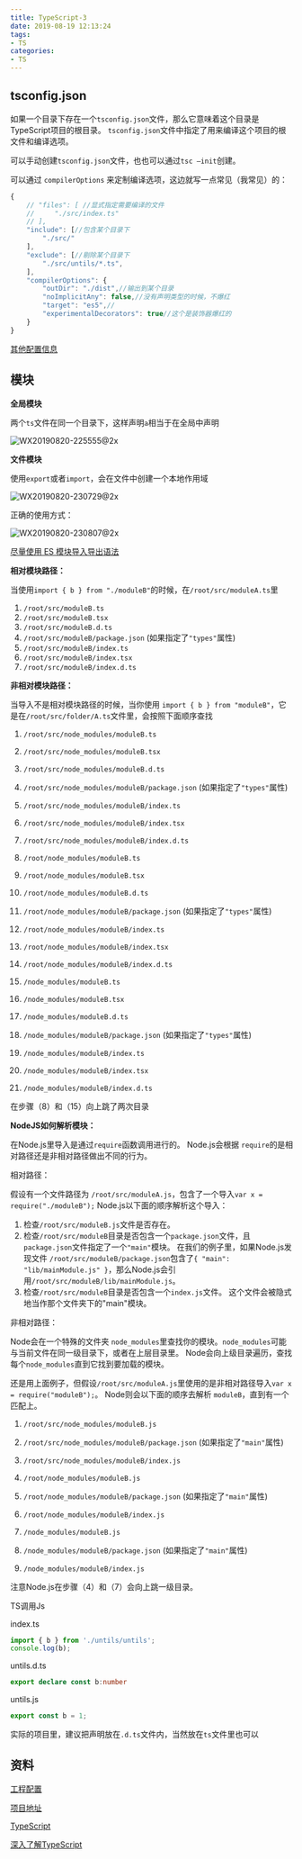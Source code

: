 ```yaml
---
title: TypeScript-3
date: 2019-08-19 12:13:24
tags: 
- TS
categories: 
- TS
---
```


## tsconfig.json

如果一个目录下存在一个`tsconfig.json`文件，那么它意味着这个目录是TypeScript项目的根目录。 `tsconfig.json`文件中指定了用来编译这个项目的根文件和编译选项。

可以手动创建`tsconfig.json`文件，也也可以通过`tsc —init`创建。

可以通过 `compilerOptions` 来定制编译选项，这边就写一点常见（我常见）的：

```javascript
{
    // "files": [ //显式指定需要编译的文件
    //     "./src/index.ts"
    // ],
    "include": [//包含某个目录下
        "./src/"
    ],
    "exclude": [//剔除某个目录下
        "./src/untils/*.ts",
    ],
    "compilerOptions": {
        "outDir": "./dist",//输出到某个目录
        "noImplicitAny": false,//没有声明类型的时候，不爆红
        "target": "es5",//
        "experimentalDecorators": true//这个是装饰器爆红的
    }
}
```

[其他配置信息](https://jkchao.github.io/typescript-book-chinese/project/compilationContext.html#tsconfig-json)



## 模块

**全局模块**

两个`ts`文件在同一个目录下，这样声明`a`相当于在全局中声明

![WX20190820-225555@2x](http://www.qinhanwen.xyz/WX20190820-225555@2x.png)



**文件模块**

使用`export`或者`import`，会在文件中创建一个本地作用域

![WX20190820-230729@2x](http://www.qinhanwen.xyz/WX20190820-230729@2x.png)

正确的使用方式：

![WX20190820-230807@2x](http://www.qinhanwen.xyz/WX20190820-230807@2x.png)

[尽量使用 ES 模块导入导出语法]([https://qinhanwen.github.io/2019/02/13/import-export%E7%AD%89%E7%AD%89/](https://qinhanwen.github.io/2019/02/13/import-export等等/))



**相对模块路径：**

当使用`import { b } from "./moduleB"`的时候，在`/root/src/moduleA.ts`里

1. `/root/src/moduleB.ts`
2. `/root/src/moduleB.tsx`
3. `/root/src/moduleB.d.ts`
4. `/root/src/moduleB/package.json` (如果指定了`"types"`属性)
5. `/root/src/moduleB/index.ts`
6. `/root/src/moduleB/index.tsx`
7. `/root/src/moduleB/index.d.ts`



**非相对模块路径：**

当导入不是相对模块路径的时候，当你使用 `import { b } from "moduleB"`，它是在`/root/src/folder/A.ts`文件里，会按照下面顺序查找

1. `/root/src/node_modules/moduleB.ts`

2. `/root/src/node_modules/moduleB.tsx`

3. `/root/src/node_modules/moduleB.d.ts`

4. `/root/src/node_modules/moduleB/package.json` (如果指定了`"types"`属性)

5. `/root/src/node_modules/moduleB/index.ts`

6. `/root/src/node_modules/moduleB/index.tsx`

7. `/root/src/node_modules/moduleB/index.d.ts` 

   

8. `/root/node_modules/moduleB.ts`

9. `/root/node_modules/moduleB.tsx`

10. `/root/node_modules/moduleB.d.ts`

11. `/root/node_modules/moduleB/package.json` (如果指定了`"types"`属性)

12. `/root/node_modules/moduleB/index.ts`

13. `/root/node_modules/moduleB/index.tsx`

14. `/root/node_modules/moduleB/index.d.ts` 

    

15. `/node_modules/moduleB.ts`

16. `/node_modules/moduleB.tsx`

17. `/node_modules/moduleB.d.ts`

18. `/node_modules/moduleB/package.json` (如果指定了`"types"`属性)

19. `/node_modules/moduleB/index.ts`

20. `/node_modules/moduleB/index.tsx`

21. `/node_modules/moduleB/index.d.ts`

在步骤（8）和（15）向上跳了两次目录



**NodeJS如何解析模块：**

在Node.js里导入是通过`require`函数调用进行的。 Node.js会根据 `require`的是相对路径还是非相对路径做出不同的行为。

相对路径：

假设有一个文件路径为 `/root/src/moduleA.js`，包含了一个导入`var x = require("./moduleB");` Node.js以下面的顺序解析这个导入：

1. 检查`/root/src/moduleB.js`文件是否存在。
2. 检查`/root/src/moduleB`目录是否包含一个`package.json`文件，且`package.json`文件指定了一个`"main"`模块。 在我们的例子里，如果Node.js发现文件 `/root/src/moduleB/package.json`包含了`{ "main": "lib/mainModule.js" }`，那么Node.js会引用`/root/src/moduleB/lib/mainModule.js`。
3. 检查`/root/src/moduleB`目录是否包含一个`index.js`文件。 这个文件会被隐式地当作那个文件夹下的"main"模块。



非相对路径：

Node会在一个特殊的文件夹 `node_modules`里查找你的模块。`node_modules`可能与当前文件在同一级目录下，或者在上层目录里。 Node会向上级目录遍历，查找每个`node_modules`直到它找到要加载的模块。

还是用上面例子，但假设`/root/src/moduleA.js`里使用的是非相对路径导入`var x = require("moduleB");`。 Node则会以下面的顺序去解析 `moduleB`，直到有一个匹配上。

1. `/root/src/node_modules/moduleB.js`

2. `/root/src/node_modules/moduleB/package.json` (如果指定了`"main"`属性)

3. `/root/src/node_modules/moduleB/index.js` 

   

4. `/root/node_modules/moduleB.js`

5. `/root/node_modules/moduleB/package.json` (如果指定了`"main"`属性)

6. `/root/node_modules/moduleB/index.js` 

   

7. `/node_modules/moduleB.js`

8. `/node_modules/moduleB/package.json` (如果指定了`"main"`属性)

9. `/node_modules/moduleB/index.js`

注意Node.js在步骤（4）和（7）会向上跳一级目录。



TS调用Js

index.ts

```typescript
import { b } from './untils/untils';
console.log(b);
```

untils.d.ts

```typescript
export declare const b:number
```

untils.js

```javascript
export const b = 1;
```



实际的项目里，建议把声明放在`.d.ts`文件内，当然放在`ts`文件里也可以



## 资料

[工程配置](https://zhongsp.gitbooks.io/typescript-handbook/content/doc/handbook/tsconfig.json.html)

[项目地址](https://github.com/qinhanwen/qhw-learning-typescript.git)

[TypeScript](https://www.tslang.cn/docs/handbook/module-resolution.html)

[深入了解TypeScript](https://jkchao.github.io/typescript-book-chinese/)